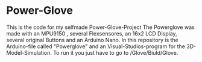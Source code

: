 # Power-Glove
This is the code for my selfmade Power-Glove-Project
The Powerglove was made with an MPU9150 , several Flexsensores, an 16x2 LCD Display, several original Buttons and an Arduino Nano.
In this repository is the Arduino-file called "Powerglove" and an Visual-Studios-program for the 3D-Model-Simulation.
To run it you just have to go to /Glove/Biuld/Glove.
